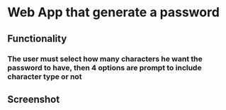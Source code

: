 
# Web App that generate a password

## Functionality

### The user must select how many characters he want the password to have, then 4 options are prompt to include character type or not 

## Screenshot
